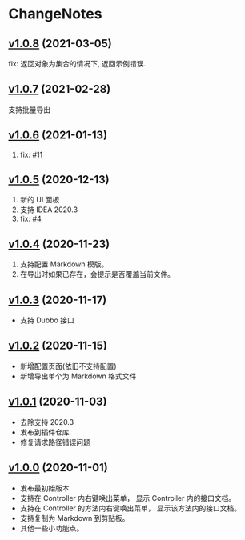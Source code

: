 # ChangeNotes

## [v1.0.8](https://github.com/liuzhihang/doc-view/releases/tag/v1.0.8) (2021-03-05)

fix: 返回对象为集合的情况下, 返回示例错误.

## [v1.0.7](https://github.com/liuzhihang/doc-view/releases/tag/v1.0.7) (2021-02-28)

支持批量导出

## [v1.0.6](https://github.com/liuzhihang/doc-view/releases/tag/v1.0.6) (2021-01-13)

1. fix: <a href="https://github.com/liuzhihang/doc-view/issues/11">#11</a>

## [v1.0.5](https://github.com/liuzhihang/doc-view/releases/tag/v1.0.5) (2020-12-13)

1. 新的 UI 面板
2. 支持 IDEA 2020.3
3. fix: <a href="https://github.com/liuzhihang/doc-view/issues/4">#4</a>

## [v1.0.4](https://github.com/liuzhihang/doc-view/releases/tag/v1.0.4) (2020-11-23)

1. 支持配置 Markdown 模版。
2. 在导出时如果已存在，会提示是否覆盖当前文件。

## [v1.0.3](https://github.com/liuzhihang/doc-view/releases/tag/v1.0.3) (2020-11-17)

- 支持 Dubbo 接口

## [v1.0.2](https://github.com/liuzhihang/doc-view/releases/tag/v1.0.2) (2020-11-15)

- 新增配置页面(依旧不支持配置)
- 新增导出单个为 Markdown 格式文件


## [v1.0.1](https://github.com/liuzhihang/doc-view/releases/tag/v1.0.1) (2020-11-03)

- 去除支持 2020.3
- 发布到插件仓库
- 修复请求路径错误问题


## [v1.0.0](https://github.com/liuzhihang/doc-view/releases/tag/v1.0.0) (2020-11-01)

- 发布最初始版本
- 支持在 Controller 内右键唤出菜单， 显示 Controller 内的接口文档。
- 支持在 Controller 的方法内右键唤出菜单， 显示该方法内的接口文档。
- 支持复制为 Markdown 到剪贴板。
- 其他一些小功能点。
